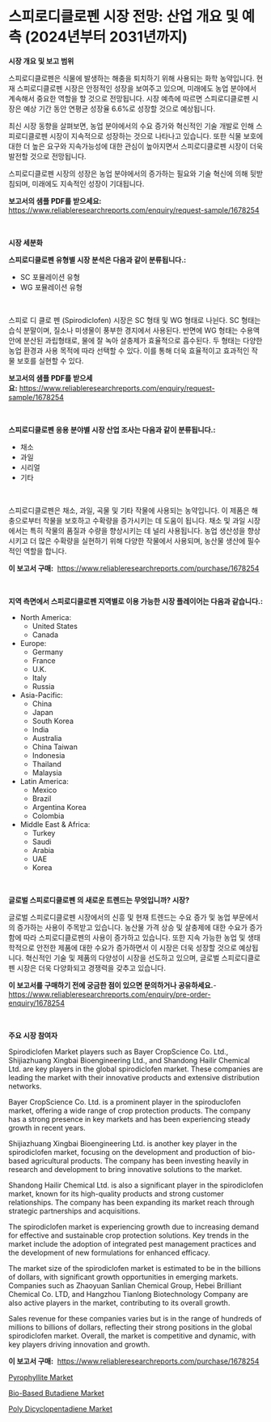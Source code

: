 <p><h1>스피로디클로펜 시장 전망: 산업 개요 및 예측 (2024년부터 2031년까지)</h1></p><p><strong>시장 개요 및 보고 범위</strong></p>
<p><p>스피로디클로펜은 식물에 발생하는 해충을 퇴치하기 위해 사용되는 화학 농약입니다. 현재 스피로디클로펜 시장은 안정적인 성장을 보여주고 있으며, 미래에도 농업 분야에서 계속해서 중요한 역할을 할 것으로 전망됩니다. 시장 예측에 따르면 스피로디클로펜 시장은 예상 기간 동안 연평균 성장율 6.6%로 성장할 것으로 예상됩니다.</p><p>최신 시장 동향을 살펴보면, 농업 분야에서의 수요 증가와 혁신적인 기술 개발로 인해 스피로디클로펜 시장이 지속적으로 성장하는 것으로 나타나고 있습니다. 또한 식물 보호에 대한 더 높은 요구와 지속가능성에 대한 관심이 높아지면서 스피로디클로펜 시장이 더욱 발전할 것으로 전망됩니다.</p><p>스피로디클로펜 시장의 성장은 농업 분야에서의 증가하는 필요와 기술 혁신에 의해 뒷받침되며, 미래에도 지속적인 성장이 기대됩니다.</p></p>
<p><strong>보고서의 샘플 PDF를 받으세요:</strong> <a href="https://www.reliableresearchreports.com/enquiry/request-sample/1678254">https://www.reliableresearchreports.com/enquiry/request-sample/1678254</a></p>
<p>&nbsp;</p>
<p><strong>시장 세분화</strong></p>
<p><strong>스피로디클로펜 유형별 시장 분석은 다음과 같이 분류됩니다.:</strong></p>
<p><ul><li>SC 포뮬레이션 유형</li><li>WG 포뮬레이션 유형</li></ul></p>
<p>&nbsp;</p>
<p><p>스피로 디 클로 펜 (Spirodiclofen) 시장은 SC 형태 및 WG 형태로 나뉜다. SC 형태는 습식 분말이며, 질소나 미생물이 풍부한 경지에서 사용된다. 반면에 WG 형태는 수용액 안에 분산된 과립형태로, 물에 잘 녹아 살충제가 효율적으로 흡수된다. 두 형태는 다양한 농업 환경과 사용 목적에 따라 선택할 수 있다. 이를 통해 더욱 효율적이고 효과적인 작물 보호를 실현할 수 있다.</p></p>
<p><strong>보고서의 샘플 PDF를 받으세요:</strong>&nbsp;<a href="https://www.reliableresearchreports.com/enquiry/request-sample/1678254">https://www.reliableresearchreports.com/enquiry/request-sample/1678254</a></p>
<p>&nbsp;</p>
<p><strong> 스피로디클로펜 응용 분야별 시장 산업 조사는 다음과 같이 분류됩니다.:</strong></p>
<p><ul><li>채소</li><li>과일</li><li>시리얼</li><li>기타</li></ul></p>
<p>&nbsp;</p>
<p><p>스피로디클로펜은 채소, 과일, 곡물 및 기타 작물에 사용되는 농약입니다. 이 제품은 해충으로부터 작물을 보호하고 수확량을 증가시키는 데 도움이 됩니다. 채소 및 과일 시장에서는 특히 작물의 품질과 수량을 향상시키는 데 널리 사용됩니다. 농업 생산성을 향상시키고 더 많은 수확량을 실현하기 위해 다양한 작물에서 사용되며, 농산물 생산에 필수적인 역할을 합니다.</p></p>
<p><strong>이 보고서 구매:</strong>&nbsp; <a href="https://www.reliableresearchreports.com/purchase/1678254">https://www.reliableresearchreports.com/purchase/1678254</a></p>
<p>&nbsp;</p>
<p><strong>지역 측면에서 스피로디클로펜 지역별로 이용 가능한 시장 플레이어는 다음과 같습니다.:</strong></p>
<p><ul>
    <li>
        North America:
        <ul>
            <li>United States</li>
            <li>Canada</li>
        </ul>
    </li>
    <li>
        Europe:
        <ul>
            <li>Germany</li>
            <li>France</li>
            <li>U.K.</li>
            <li>Italy</li>
            <li>Russia</li>
        </ul>
    </li>
    <li>
        Asia-Pacific:
        <ul>
            <li>China</li>
            <li>Japan</li>
            <li>South Korea</li>
            <li>India</li>
            <li>Australia</li>
            <li>China Taiwan</li>
            <li>Indonesia</li>
            <li>Thailand</li>
            <li>Malaysia</li>
        </ul>
    </li>
    <li>
        Latin America:
        <ul>
            <li>Mexico</li>
            <li>Brazil</li>
            <li>Argentina Korea</li>
            <li>Colombia</li>
        </ul>
    </li>
    <li>
        Middle East & Africa:
        <ul>
            <li>Turkey</li>
            <li>Saudi</li>
            <li>Arabia</li>
            <li>UAE</li>
            <li>Korea</li>
        </ul>
    </li>
    </ul></p>
<p>&nbsp;</p>
<p><strong>글로벌 스피로디클로펜 의 새로운 트렌드는 무엇입니까? 시장?</strong></p>
<p><p>글로벌 스피로디클로펜 시장에서의 신흥 및 현재 트렌드는 수요 증가 및 농업 부문에서의 증가하는 사용이 주목받고 있습니다. 농산물 가격 상승 및 살충제에 대한 수요가 증가함에 따라 스피로디클로펜의 사용이 증가하고 있습니다. 또한 지속 가능한 농업 및 생태학적으로 안전한 제품에 대한 수요가 증가하면서 이 시장은 더욱 성장할 것으로 예상됩니다. 혁신적인 기술 및 제품의 다양성이 시장을 선도하고 있으며, 글로벌 스피로디클로펜 시장은 더욱 다양화되고 경쟁력을 갖추고 있습니다.</p></p>
<p><strong>이 보고서를 구매하기 전에 궁금한 점이 있으면 문의하거나 공유하세요.</strong>- <a href="https://www.reliableresearchreports.com/enquiry/pre-order-enquiry/1678254">https://www.reliableresearchreports.com/enquiry/pre-order-enquiry/1678254</a></p>
<p>&nbsp;</p>
<p><strong>주요 시장 참여자</strong></p>
<p><p>Spirodiclofen Market players such as Bayer CropScience Co. Ltd., Shijiazhuang Xingbai Bioengineering Ltd., and Shandong Hailir Chemical Ltd. are key players in the global spirodiclofen market. These companies are leading the market with their innovative products and extensive distribution networks.</p><p>Bayer CropScience Co. Ltd. is a prominent player in the spiroduclofen market, offering a wide range of crop protection products. The company has a strong presence in key markets and has been experiencing steady growth in recent years.</p><p>Shijiazhuang Xingbai Bioengineering Ltd. is another key player in the spirodiclofen market, focusing on the development and production of bio-based agricultural products. The company has been investing heavily in research and development to bring innovative solutions to the market.</p><p>Shandong Hailir Chemical Ltd. is also a significant player in the spirodiclofen market, known for its high-quality products and strong customer relationships. The company has been expanding its market reach through strategic partnerships and acquisitions.</p><p>The spirodiclofen market is experiencing growth due to increasing demand for effective and sustainable crop protection solutions. Key trends in the market include the adoption of integrated pest management practices and the development of new formulations for enhanced efficacy.</p><p>The market size of the spirodiclofen market is estimated to be in the billions of dollars, with significant growth opportunities in emerging markets. Companies such as Zhaoyuan Sanlian Chemical Group, Hebei Brilliant Chemical Co. LTD, and Hangzhou Tianlong Biotechnology Company are also active players in the market, contributing to its overall growth.</p><p>Sales revenue for these companies varies but is in the range of hundreds of millions to billions of dollars, reflecting their strong positions in the global spirodiclofen market. Overall, the market is competitive and dynamic, with key players driving innovation and growth.</p></p>
<p><strong>이 보고서 구매:</strong>&nbsp;&nbsp;<a href="https://www.reliableresearchreports.com/purchase/1678254">https://www.reliableresearchreports.com/purchase/1678254</a></p>
<p><p><a href="https://github.com/Hazelklievgspy6vdcsmu106w/Market-Research-Report-List-1/blob/main/pyrophyllite-market.md">Pyrophyllite Market</a></p><p><a href="https://view.publitas.com/reportprime-1/bio-based-butadiene-market-analysis-examines-its-scope-on-growth-opportunities-and-forecasted-trends-spanning-from-2023-to-2030/">Bio-Based Butadiene Market</a></p><p><a href="https://view.publitas.com/reportprime-1/poly-dicyclopentadiene-market-size-growth-outlook-from-2023-to-2030-projecting-at-markets-trends-analysis-by-application-regional-outlook-and-revenue/">Poly Dicyclopentadiene Market</a></p></p>
